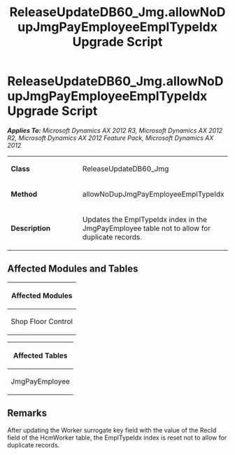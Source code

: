 ﻿---
title: ReleaseUpdateDB60_Jmg.allowNoDupJmgPayEmployeeEmplTypeIdx Upgrade Script
TOCTitle: ReleaseUpdateDB60_Jmg.allowNoDupJmgPayEmployeeEmplTypeIdx Upgrade Script
ms:assetid: c8950c9f-348f-7cc4-00d2-3254b7a85203
ms:mtpsurl: https://msdn.microsoft.com/en-us/library/JJ719602(v=AX.60)
ms:contentKeyID: 49711169
ms.date: 05/18/2015
mtps_version: v=AX.60
---

# ReleaseUpdateDB60\_Jmg.allowNoDupJmgPayEmployeeEmplTypeIdx Upgrade Script 


_**Applies To:** Microsoft Dynamics AX 2012 R3, Microsoft Dynamics AX 2012 R2, Microsoft Dynamics AX 2012 Feature Pack, Microsoft Dynamics AX 2012_

<table>
<colgroup>
<col style="width: 50%" />
<col style="width: 50%" />
</colgroup>
<tbody>
<tr class="odd">
<td><p><strong>Class</strong></p></td>
<td><p>ReleaseUpdateDB60_Jmg</p></td>
</tr>
<tr class="even">
<td><p><strong>Method</strong></p></td>
<td><p>allowNoDupJmgPayEmployeeEmplTypeIdx</p></td>
</tr>
<tr class="odd">
<td><p><strong>Description</strong></p></td>
<td><p>Updates the EmplTypeIdx index in the JmgPayEmployee table not to allow for duplicate records.</p></td>
</tr>
</tbody>
</table>


## Affected Modules and Tables

<table>
<colgroup>
<col style="width: 100%" />
</colgroup>
<thead>
<tr class="header">
<th><p>Affected Modules</p></th>
</tr>
</thead>
<tbody>
<tr class="odd">
<td><p>Shop Floor Control</p></td>
</tr>
</tbody>
</table>


<table>
<colgroup>
<col style="width: 100%" />
</colgroup>
<thead>
<tr class="header">
<th><p>Affected Tables</p></th>
</tr>
</thead>
<tbody>
<tr class="odd">
<td><p>JmgPayEmployee</p></td>
</tr>
</tbody>
</table>


## Remarks

After updating the Worker surrogate key field with the value of the RecId field of the HcmWorker table, the EmplTypeIdx index is reset not to allow for duplicate records.

  


